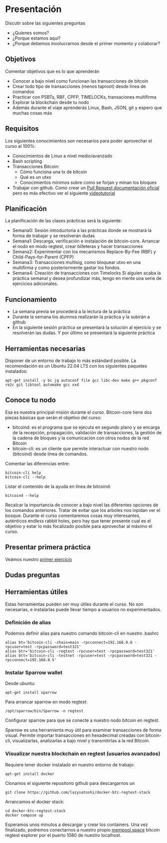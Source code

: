# Presentación
Discutir sobre las siguientes preguntas
* ¿Quienes somos?
* ¿Porque estamos aquí?
* ¿Porque debemos involucrarnos desde el primer momento y colaborar?

## Objetivos
Comentar objetivos que es lo que aprenderán
* Conocer a bajo nivel como funcionan las transacciones de bitcoin
* Crear todo tipo de transacciones (menos taproot) desde línea de comandos
* Practicar con PSBTs, RBF, CPFP, TIMELOCKs, transaciones multifirma
* Explorar la blockchain desde tu nodo
* Además durante el viaje aprenderás Linux, Bash, JSON, git y espero que muchas cosas más

## Requisitos
Los siguientes conocimientos son necesarios para poder aprovechar el curso al 100%:
* Conocimientos de Linux a nivel medio/avanzado
* Bash scripting
* Transacciones Bitcoin:
  * Cómo funciona una tx de bitcoin
  * Qué es un utxo
  * Conocimientos mínimos sobre como se forjan y minan los bloques
* Trabajar con github. Como crear un [Pull Request documentación oficial](https://docs.github.com/en/pull-requests/collaborating-with-pull-requests/proposing-changes-to-your-work-with-pull-requests/creating-a-pull-request) pero es más efectivo ver el siguiente [videotutorial](https://www.youtube.com/watch?v=BPns9r76vSI)

## Planificación
La planificación de las clases prácticas será la siguiente:
* Semana0: Sesión introductoria a las prácticas donde se mostrará la forma de trabajar y se resolverán dudas
* Semana1: Descarga, verificación e instalación de bitcoin-core. Arrancar el nodo en modo regtest, crear billeteras y hacer transacciones
* Semana2: Experimentar con los mecanismos Replace-By-Fee (RBF) y Child-Pays-for-Parent (CPFP)
* Semana3: Transacciones multisig, como bloquear utxo en una multifirma y como posteriormente gastar los fondos.
* Semana4: Creación de transacciones con Timelocks
Si alguien acaba la práctica semanal y desea profundizar más, tengo en mente una serie de ejercicios adicionales.

## Funcionamiento
* La semana previa se procederá a la lectura de la práctica
* Durante la semana los alumnos realizarán la práctica y la subirán a github
* En la siguiente sesión práctica se presentará la solución al ejercicio y se resolverán las dudas. Y por último se presentará la siguiente práctica

## Herramientas necesarias
Disponer de un entorno de trabajo lo más estándard posible. La recomendación es un Ubuntu 22.04 LTS con los siguientes paquetes instalados: 

```
apt-get install -y bc jq autoconf file gcc libc-dev make g++ pkgconf re2c git libtool automake gcc xxd
```

## Conoce tu nodo
Esa es nuestra principal misión durante el curso. Bitcoin-core tiene dos piezas básicas que serán el objetivo del curso:
* bitcoind: es el programa que se ejecuta en segundo plano y se encarga de la recepción, propagación, validación de transacciones, la gestión de la cadena de bloques y la comunicación con otros nodos de la red Bitcoin
* bitcoin-cli: es un cliente que permite interactuar con nuestro nodo (bitcoind) desde línea de comandos.

Comentar las diferencias entre:

```
bitcoin-cli help
bitcoin-cli --help
```

Listar el contenido de la ayuda en línea de bitcoind:
```
bitcoind --help  
```

Recalcar la importancia de conocer a bajo nivel las diferentes opciones de los comandos anteriores. Tratar de evitar que los arboles nos inpidan ver el bosque. Durante el curso comentaremos cosas muy interesantes, auténticos endless rabbit holes, pero hay que tener presente cual es el objetivo y estar lo más focalizado posible para aprovechar al máximo el curso.

## Presentar primera práctica
Veámos nuestro [primer ejercicio](../semana1/ejercicio.md)

## Dudas preguntas


## Herramientas útiles
Estas herramientas pueden ser muy útiles durante el curso. No son necesarias, e instalarlas puede llevar tiempo a usuarios no experimentados.

### Definición de alias 
Podemos definir alias para nuestro comando bitcoin-cli en nuestro .bashrc 
```
alias bt='bitcoin-cli -chain=main -rpcconnect=192.168.0.6 -rpcuser=test -rpcpassword=test321'
alias btr='bitcoin-cli -regtest -rpcuser=test -rpcpassword=test321'
alias btt='bitcoin-cli -testnet -rpcuser=test -rpcpassword=test321 -rpcconnect=192.168.0.5'
```

### Instalar Sparrow wallet
Desde ubuntu:

```
apt-get install sparrow
```

Para arrancar sparrow en modo regtest:

```
/opt/sparrow/bin/Sparrow -n regtest
```

Configurar sparrow para que se conecte a nuestro nodo bitcoin en regtest.

Sparrow es una herramienta muy útil para examinar transacciones de forma visual. Permite importar transacciones en hexadecimal creadas con bitcoin-cli, visualizarlas, analizarlas a bajo nivel y transmitirlas a la red Bitcoin.

### Visualizar nuestra blockchain en regtest (usuarios avanzados)

Requiere tener docker instalado en nuestro entorno de trabajo:
```
apt-get install docker 
```

Clonamos el siguiente repositorio github para descargarnos un 
```
git clone https://github.com/lazysatoshi/docker-btc-regtest-stack
```

Arrancamos el docker stack:

```
cd docker-btc-regtest-stack
docker compose up
```

Esperamos unos minutos a descargar y crear los containers. Una vez finalizado, podremos conectarnos a nuestro propio [mempool.space](http://localhost:1080) bitcoin regtest explorer por el puerto 1080 de nuestro localhost.
